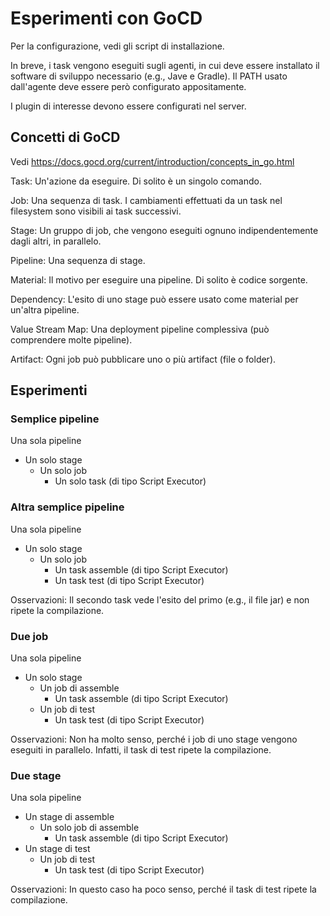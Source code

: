 # Esperimenti con GoCD 

Per la configurazione, vedi gli script di installazione. 

In breve, i task vengono eseguiti sugli agenti, in cui deve essere installato il software di sviluppo necessario (e.g., Jave e Gradle). 
Il PATH usato dall'agente deve essere però configurato appositamente. 

I plugin di interesse devono essere configurati nel server. 

## Concetti di GoCD 

Vedi https://docs.gocd.org/current/introduction/concepts_in_go.html 

Task: 
Un'azione da eseguire. 
Di solito è un singolo comando. 

Job: 
Una sequenza di task. 
I cambiamenti effettuati da un task nel filesystem sono visibili ai task successivi. 

Stage: 
Un gruppo di job, che vengono eseguiti ognuno indipendentemente dagli altri, in parallelo. 

Pipeline: 
Una sequenza di stage. 

Material: 
Il motivo per eseguire una pipeline. 
Di solito è codice sorgente. 

Dependency: 
L'esito di uno stage può essere usato come material per un'altra pipeline. 

Value Stream Map: 
Una deployment pipeline complessiva (può comprendere molte pipeline). 

Artifact: 
Ogni job può pubblicare uno o più artifact (file o folder). 


## Esperimenti 

### Semplice pipeline 

Una sola pipeline 
- Un solo stage 
  - Un solo job 
    - Un solo task (di tipo Script Executor)  

### Altra semplice pipeline 

Una sola pipeline 
- Un solo stage 
  - Un solo job 
    - Un task assemble (di tipo Script Executor)  
    - Un task test (di tipo Script Executor)  

Osservazioni: 
Il secondo task vede l'esito del primo (e.g., il file jar) e non ripete la compilazione. 

### Due job 

Una sola pipeline 
- Un solo stage 
  - Un job di assemble 
    - Un task assemble (di tipo Script Executor)  
  - Un job di test 
    - Un task test (di tipo Script Executor)  

Osservazioni: 
Non ha molto senso, perché i job di uno stage vengono eseguiti in parallelo. 
Infatti, il task di test ripete la compilazione. 

### Due stage 

Una sola pipeline 
- Un stage di assemble
  - Un solo job di assemble 
    - Un task assemble (di tipo Script Executor)  
- Un stage di test
  - Un job di test 
    - Un task test (di tipo Script Executor)  

Osservazioni: 
In questo caso ha poco senso, perché il task di test ripete la compilazione. 

